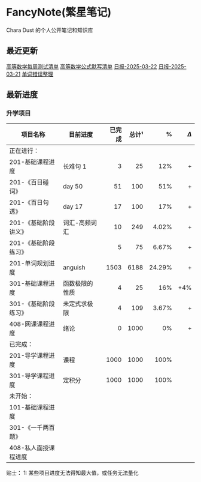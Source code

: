 # FancyNote(繁星笔记)
Chara Dust 的个人公开笔记和知识库

## 最近更新
[高等数学每周测试清单](./lib/mathematicsAdvanced/org/wendu/test/-list.md)
[高等数学公式默写清单](./lib/mathematicsAdvanced/formulaDicNRec/-list.md)
[日报-2025-03-22](./log/2025-03-22.md)
[日报-2025-03-21](./log/2025-03-21.md)
[单词错误整理](./lib/englishPostgraduate/recErrSummary.md)

## 最新进度

### 升学项目

| 项目名称         | 目前进度    |  已完成 |  总计¹ |      % | $\Delta$ |
| ------------ | ------- | ---: | ---: | -----: | -------: |
| 正在进行：        |         |      |      |        |          |
| 201-基础课程进度   | 长难句 1   |    3 |   25 |    12% |        + |
| 201-《百日碰词》   | day 50  |   51 |  100 |    51% |        + |
| 201-《百日句透》   | day 17  |   17 |  100 |    17% |        + |
| 201-《基础阶段讲义》 | 词汇-高频词汇 |   10 |  249 |  4.02% |        + |
| 201-《基础阶段练习》 |         |    5 |   75 |  6.67% |        + |
| 201-单词规划进度   | anguish | 1503 | 6188 | 24.29% |        + |
| 301-基础课程进度   | 函数极限的性质 |    4 |   25 |    16% |      +4% |
| 301-《基础阶段练习》 | 未定式求极限  |    4 |  109 |  3.67% |        + |
| 408-网课课程进度   | 绪论      |    0 | 1000 |     0% |        + |
| 已完成：         |         |      |      |        |          |
| 201-导学课程进度   | 课程      | 1000 | 1000 |   100% |          |
| 301-导学课程进度   | 定积分     | 1000 | 1000 |   100% |          |
| 未开始：         |         |      |      |        |          |
| 101-基础课程进度   |         |      |      |        |          |
| 301-《一千两百题》  |         |      |      |        |          |
| 408-私人面授课程进度 |         |      |      |        |          |

贴士：
1: 某些项目进度无法得知最大值，或任务无法量化

